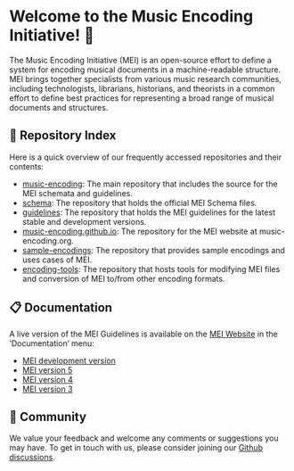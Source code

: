 # Welcome to the Music Encoding Initiative! 🙌 

The Music Encoding Initiative (MEI) is an open-source effort to define a system for encoding musical documents in a machine-readable structure. 
MEI brings together specialists from various music research communities, including technologists, librarians, historians, and theorists in a common effort to define best practices for representing a broad range of musical documents and structures. 

## 🔭 Repository Index

Here is a quick overview of our frequently accessed repositories and their contents:

- [music-encoding](https://github.com/music-encoding/music-encoding): The main repository that includes the source for the MEI schemata and guidelines.
- [schema](https://github.com/music-encoding/schema): The repository that holds the official MEI Schema files.
- [guidelines](https://github.com/music-encoding/guidelines): The repository that holds the MEI guidelines for the latest stable and development versions.
- [music-encoding.github.io](https://github.com/music-encoding/music-encoding.github.io): The repository for the MEI website at music-encoding.org.
- [sample-encodings](https://github.com/music-encoding/sample-encodings): The repository that provides sample encodings and uses cases of MEI.
- [encoding-tools](https://github.com/music-encoding/encoding-tools): The repository that hosts tools for modifying MEI files and conversion of MEI to/from other encoding formats.

## 📋 Documentation 

A live version of the MEI Guidelines is available on the [MEI Website](https://music-encoding.org) in the ’Documentation‘ menu:

* [MEI development version](https://music-encoding.org/guidelines/dev)
* [MEI version 5](https://music-encoding.org/guidelines/v5)
* [MEI version 4](https://music-encoding.org/guidelines/v4)
* [MEI version 3](https://music-encoding.org/guidelines/v3)

## 🫶 Community

We value your feedback and welcome any comments or suggestions you may have. To get in touch with us, please consider joining our [Github discussions](https://github.com/music-encoding/music-encoding/discussions).
